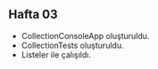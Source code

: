 ## Hafta 03
* CollectionConsoleApp oluşturuldu.
* CollectionTests oluşturuldu.
* Listeler ile çalışıldı.
